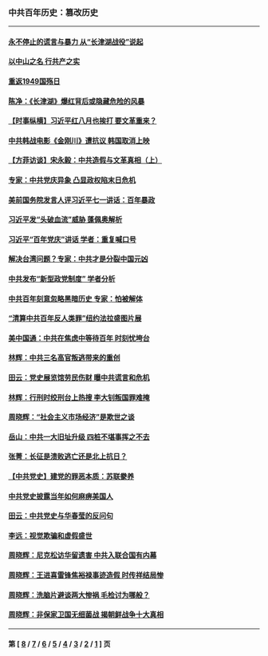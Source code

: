 ### 中共百年历史：篡改历史
---
#### [永不停止的谎言与暴力 从“长津湖战役”说起](../../pages/nf1176115/n13494094.md?04170430) 
#### [以中山之名 行共产之实](../../pages/nf1176115/n13346437.md?04170430) 
#### [重返1949国殇日](../../pages/nf1176115/n13346372.md?04170430) 
#### [陈净：《长津湖》爆红背后或隐藏危险的风暴](../../pages/nf1176115/n13314364.md?04170430) 
#### [【时事纵横】习近平红八月也挨打 要文革重来？](../../pages/nf1176115/n13231393.md?04170430) 
#### [中共韩战电影《金刚川》遭抗议 韩国取消上映](../../pages/nf1176115/n13219114.md?04170430) 
#### [【方菲访谈】宋永毅：中共造假与文革真相（上）](../../pages/nf1176115/n13200760.md?04170430) 
#### [专家：中共党庆异象 凸显政权陷末日危机](../../pages/nf1176115/n13067084.md?04170430) 
#### [美前国务院发言人评习近平七一讲话：百年暴政](../../pages/nf1176115/n13066986.md?04170430) 
#### [习近平发“头破血流”威胁 蓬佩奥解析](../../pages/nf1176115/n13063604.md?04170430) 
#### [习近平“百年党庆”讲话 学者：重复喊口号](../../pages/nf1176115/n13061411.md?04170430) 
#### [解决台湾问题？专家：中共才是分裂中国元凶](../../pages/nf1176115/n13060811.md?04170430) 
#### [中共发布“新型政党制度” 学者分析](../../pages/nf1176115/n13056354.md?04170430) 
#### [中共百年刻意忽略黑暗历史 专家：怕被解体](../../pages/nf1176115/n13056056.md?04170430) 
#### [“清算中共百年反人类罪”纽约法拉盛图片展](../../pages/nf1176115/n13052220.md?04170430) 
#### [美中国通：中共在焦虑中等待百年 时刻忧垮台](../../pages/nf1176115/n13048820.md?04170430) 
#### [林辉：中共三名高官叛逃带来的重创](../../pages/nf1176115/n13035206.md?04170430) 
#### [田云：党史展览馆劳民伤财 曝中共谎言和危机](../../pages/nf1176115/n13033900.md?04170430) 
#### [林辉：行刑时绞刑台上热搜 李大钊叛国罪难掩](../../pages/nf1176115/n13031965.md?04170430) 
#### [周晓辉：“社会主义市场经济”是欺世之谈](../../pages/nf1176115/n13024090.md?04170430) 
#### [岳山：中共一大旧址升级 四桩不堪事挥之不去](../../pages/nf1176115/n13021697.md?04170430) 
#### [张菁：长征是溃败逃亡还是北上抗日？](../../pages/nf1176115/n13020585.md?04170430) 
#### [【中共党史】建党的罪恶本质：苏联豢养](../../pages/nf1176115/n13011888.md?04170430) 
#### [中共党史披露当年如何麻痹美国人](../../pages/nf1176115/n12966400.md?04170430) 
#### [田云：中共党史与华春莹的反问句](../../pages/nf1176115/n12765178.md?04170430) 
#### [李远：视觉欺骗和虚假盛世](../../pages/nf1176115/n12993376.md?04170430) 
#### [周晓辉：尼克松访华留遗害 中共入联合国有内幕](../../pages/nf1176115/n12991422.md?04170430) 
#### [周晓辉：王进喜雷锋焦裕禄事迹造假 时传祥结局惨](../../pages/nf1176115/n12985497.md?04170430) 
#### [周晓辉：洗脑片避谈两大惨祸 毛检讨为哪般？](../../pages/nf1176115/n12971285.md?04170430) 
#### [周晓辉：非保家卫国无细菌战 揭朝鲜战争十大真相](../../pages/nf1176115/n12954161.md?04170430) 

---
#### 第 [ [8](./8.md?04170430) / [7](./7.md?04170430) / [6](./6.md?04170430) / [5](./5.md?04170430) / [4](./4.md?04170430) / [3](./3.md?04170430) / [2](./2.md?04170430) / [1](./1.md?04170430) ] 页
